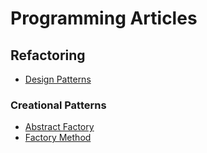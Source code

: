 # Programming Articles

## Refactoring

- [Design Patterns](refactoring/index.md)

### Creational Patterns

- [Abstract Factory](refactoring/creational_patterns/abstract_factory/index.md)
- [Factory Method](refactoring/creational_patterns/factory_method/index.md)

